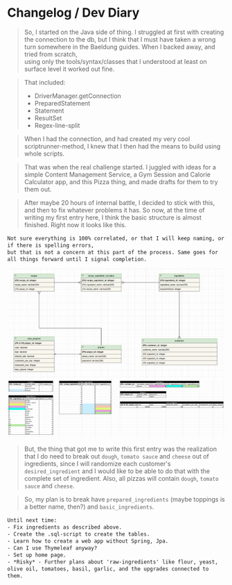# Changelog / Dev Diary

> So, I started on the Java side of thing. I struggled at first with creating the connection to the db, 
> but I think that I must have taken a wrong turn somewhere in the Baeldung guides. When I backed away, and tried from scratch,  
> using only the tools/syntax/classes that I understood at least on surface level it worked out fine.

> That included:
> - DriverManager.getConnection
> - PreparedStatement
> - Statement
> - ResultSet
> - Regex-line-split

> When I had the connection, and had created my very cool scriptrunner-method, 
> I knew that I then had the means to build using whole scripts.

> That was when the real challenge started. I juggled with ideas for a simple Content Management Service, 
> a Gym Session and Calorie Calculator app, and this Pizza thing, and made drafts for them to try them out.

> After maybe 20 hours of internal battle, I decided to stick with this, and then to fix whatever problems it has.
> So now, at the time of writing my first entry here, I think the basic structure is almost finished. Right now it looks like this.

    Not sure everything is 100% correlated, or that I will keep naming, or if there is spelling errors, 
    but that is not a concern at this part of the process. Same goes for all things forward until I signal completion.

![UML-A](/src/main/resources/evaluation-images/UML-25-02-20-a.png)
![EXCEL-A](src/main/resources/evaluation-images/Excel-25-02-20a.png)

> But, the thing that got me to write this first entry was the realization that 
> I do need to break out `dough`, `tomato sauce` and `cheese` out of ingredients, 
> since I will randomize each customer's `desired_ingredient` and I would like to be able to do that with the complete set of ingredient.
> Also, all pizzas will contain `dough`, `tomato sauce` and `cheese`.

> So, my plan is to break have `prepared_ingredients` (maybe toppings is a better name, then?) and `basic_ingredients`.

    Until next time:
    - Fix ingredients as described above.
    - Create the .sql-script to create the tables.
    - Learn how to create a web app without Spring, Jpa.
    - Can I use Thymeleaf anyway?
    - Set up home page.
    - *Risky* - Further plans about 'raw-ingredients' like flour, yeast, olive oil, tomatoes, basil, garlic, and the upgrades connected to them.




